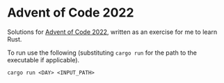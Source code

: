 # Advent of Code 2022

Solutions for [Advent of Code 2022](https://adventofcode.com/2022), written as an exercise for me to learn Rust.

To run use the following (substituting `cargo run` for the path to the executable if applicable).

```cargo run <DAY> <INPUT_PATH>```
